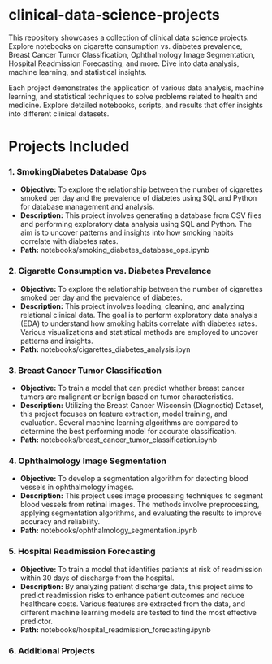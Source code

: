 # clinical-data-science-projects
This repository showcases a collection of clinical data science projects. Explore notebooks on cigarette consumption vs. diabetes prevalence, Breast Cancer Tumor Classification, Ophthalmology Image Segmentation, Hospital Readmission Forecasting, and more. Dive into data analysis, machine learning, and statistical insights.

Each project demonstrates the application of various data analysis, machine learning, and statistical techniques to solve problems related to health and medicine. Explore detailed notebooks, scripts, and results that offer insights into different clinical datasets.

# Projects Included
### 1. SmokingDiabetes Database Ops
- **Objective:** To explore the relationship between the number of cigarettes smoked per day and the prevalence of diabetes using SQL and Python for database management and analysis.
- **Description:** This project involves generating a database from CSV files and performing exploratory data analysis using SQL and Python. The aim is to uncover patterns and insights into how smoking habits correlate with diabetes rates.
- **Path:** notebooks/smoking_diabetes_database_ops.ipynb
### 2. Cigarette Consumption vs. Diabetes Prevalence
- **Objective:** To explore the relationship between the number of cigarettes smoked per day and the prevalence of diabetes.
- **Description:** This project involves loading, cleaning, and analyzing relational clinical data. The goal is to perform exploratory data analysis (EDA) to understand how smoking habits correlate with diabetes rates. Various visualizations and statistical methods are employed to uncover patterns and insights.
- **Path:**  notebooks/cigarettes_diabetes_analysis.ipyn
### 3. Breast Cancer Tumor Classification
- **Objective:** To train a model that can predict whether breast cancer tumors are malignant or benign based on tumor characteristics.
- **Description:**  Utilizing the Breast Cancer Wisconsin (Diagnostic) Dataset, this project focuses on feature extraction, model training, and evaluation. Several machine learning algorithms are compared to determine the best performing model for accurate classification.
- **Path:** notebooks/breast_cancer_tumor_classification.ipynb
### 4. Ophthalmology Image Segmentation
- **Objective:**  To develop a segmentation algorithm for detecting blood vessels in ophthalmology images.
- **Description:** This project uses image processing techniques to segment blood vessels from retinal images. The methods involve preprocessing, applying segmentation algorithms, and evaluating the results to improve accuracy and reliability.
- **Path:** notebooks/ophthalmology_segmentation.ipynb
### 5. Hospital Readmission Forecasting
- **Objective:**  To train a model that identifies patients at risk of readmission within 30 days of discharge from the hospital.
- **Description:** By analyzing patient discharge data, this project aims to predict readmission risks to enhance patient outcomes and reduce healthcare costs. Various features are extracted from the data, and different machine learning models are tested to find the most effective predictor.
- **Path:** notebooks/hospital_readmission_forecasting.ipynb
### 6. Additional Projects

